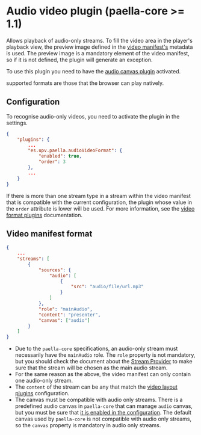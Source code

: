 # Audio video plugin (paella-core >= 1.1)

Allows playback of audio-only streams. To fill the video area in the player's playback view, the preview image defined in the [video manifest's](video_manifest.md) metadata is used. The preview image is a mandatory element of the video manifest, so if it is not defined, the plugin will generate an exception.

To use this plugin you need to have the [audio canvas plugin](audio_canvas_plugin.md) activated.

supported formats are those that the browser can play natively.

## Configuration

To recognise audio-only videos, you need to activate the plugin in the settings.

```json
{
    "plugins": {
        ...
        "es.upv.paella.audioVideoFormat": {
            "enabled": true,
            "order": 3
        },
        ...
    }
}
```

If there is more than one stream type in a stream within the video manifest that is compatible with the current configuration, the plugin whose value in the `order` attribute is lower will be used. For more information, see the [video format plugins](video_plugins.md) documentation.

## Video manifest format

```json
{
    ...
    "streams": [
        {
            "sources": {
                "audio": [
                    {
                        "src": "audio/file/url.mp3"
                    }
                ]
            },
            "role": "mainAudio",
            "content": "presenter",
            "canvas": ["audio"]
        }
    ]
}
```

- Due to the `paella-core` specifications, an audio-only stream must necessarily have the `mainAudio` role. The `role` property is not mandatory, but you should check the document about the [Stream Provider](stream_provider.md) to make sure that the stream will be chosen as the main audio stream.
- For the same reason as the above, the video manifest can only contain one audio-only stream.
- The `content` of the stream can be any that match the [video layout plugins](video_layout.md) configuration.
- The canvas must be compatible with audio only streams. There is a predefined audio canvas in `paella-core` that can manage `audio` canvas, but you must be sure that [it is enabled in the configuration](audio_canvas_plugin.md). The default canvas used by `paella-core` is not compatible with audio only streams, so the `canvas` property is mandatory in audio only streams.

